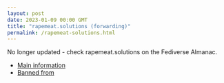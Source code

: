 ```yaml
---
layout: post
date: 2023-01-09 00:00 GMT
title: "rapemeat.solutions (forwarding)"
permalink: /rapemeat-solutions.html
---
```


No longer updated - check rapemeat.solutions on the Fediverse Almanac.

* [Main information](https://www.fediversealmanac.com/api/v1/instances/rapemeat.solutions)
* [Banned from](https://www.fediversealmanac.com/api/v1/instances/rapemeat.solutions/banned_from)

